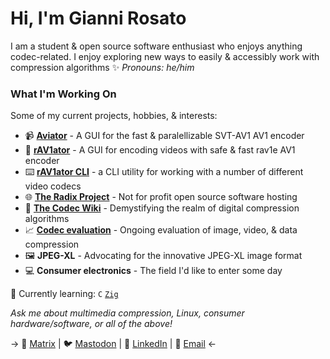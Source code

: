 # Hi, I'm Gianni Rosato

I am a student & open source software enthusiast who enjoys anything codec-related. I enjoy exploring new ways to easily & accessibly work with compression algorithms ✨
*Pronouns: he/him*

### What I'm Working On

Some of my current projects, hobbies, & interests:

- 📹 **[Aviator](https://wiki.x266.mov/docs/utilities/Aviator)** - A GUI for the fast & paralellizable SVT-AV1 AV1 encoder
- 🎥 **[rAV1ator](https://wiki.x266.mov/docs/utilities/rAV1ator)** - A GUI for encoding videos with safe & fast rav1e AV1 encoder
- ⌨️ **[rAV1ator CLI](https://wiki.x266.mov/docs/utilities/rav1ator-cli)** - a CLI utility for working with a number of different video codecs
- 🌐 **[The Radix Project](https://radixproject.org)** - Not for profit open source software hosting
- 📖 **[The Codec Wiki](https://wiki.x266.mov/)** - Demystifying the realm of digital compression algorithms
- 📈 **[Codec evaluation](https://giannirosato.com/blog/)** - Ongoing evaluation of image, video, & data compression
- 🖼️ **JPEG-XL** - Advocating for the innovative JPEG-XL image format
- 💻️ **Consumer electronics** - The field I'd like to enter some day

🌱 Currently learning: `C` [`Zig`](https://ziglang.org/)

*Ask me about multimedia compression, Linux, consumer hardware/software, or all of the above!*

-> 📲 [Matrix](https://matrix.to/#/@computerbustr:matrix.org) | 🐦️ [Mastodon](https://disobey.net/@gianni) | 🧾 [LinkedIn](https://www.linkedin.com/in/gianni-r-52487124b/) | 📧 [Email](mailto:grosatowork@proton.me) <-

<!--
**gianni-rosato/gianni-rosato** is a ✨ _special_ ✨ repository because its `README.md` (this file) appears on your GitHub profile.

Here are some ideas to get you started:

- 🔭 I’m currently working on ...
- 🌱 I’m currently learning ...
- 👯 I’m looking to collaborate on ...
- 🤔 I’m looking for help with ...
- 💬 Ask me about ...
- 📫 How to reach me: ...
- 😄 Pronouns: ...
- ⚡ Fun fact: ...
-->
